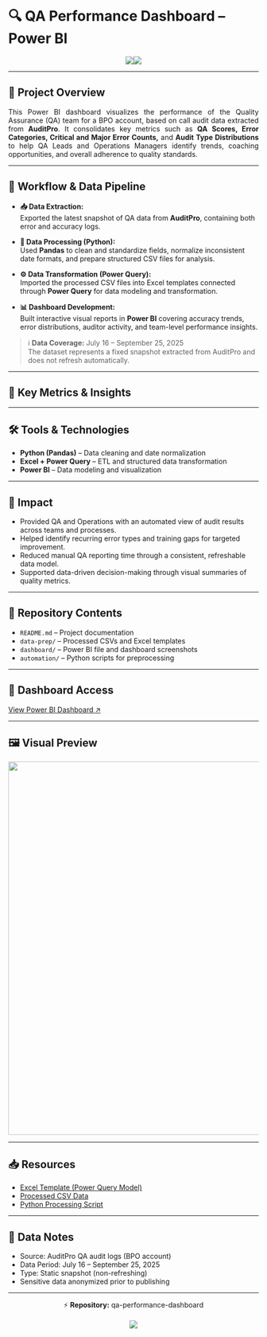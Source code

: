 # 🔍 QA Performance Dashboard – Power BI 
<p align="center">
  <a href="https://github.com/joshuaalmari/data-analytics-portfolio" style="text-decoration:none;">
    <img src="https://img.shields.io/badge/DATA%20ANALYTICS%20PORTFOLIO-2f2f2f?style=for-the-badge"><img src="https://img.shields.io/badge/CLICK%20TO%20RETURN-0078D4?style=for-the-badge">
  </a>
</p>

---

## 🧭 Project Overview  
<p align="justify">
This Power BI dashboard visualizes the performance of the Quality Assurance (QA) team for a BPO account, based on call audit data extracted from <b>AuditPro</b>. It consolidates key metrics such as <b>QA Scores, Error Categories, Critical and Major Error Counts,</b> and <b>Audit Type Distributions</b> to help QA Leads and Operations Managers identify trends, coaching opportunities, and overall adherence to quality standards.
</p>

---

## 🔧 Workflow & Data Pipeline  
- **📥 Data Extraction:**  
  Exported the latest snapshot of QA data from <b>AuditPro</b>, containing both error and accuracy logs.  

- **🐍 Data Processing (Python):**  
  Used <b>Pandas</b> to clean and standardize fields, normalize inconsistent date formats, and prepare structured CSV files for analysis.  

- **⚙️ Data Transformation (Power Query):**  
  Imported the processed CSV files into Excel templates connected through <b>Power Query</b> for data modeling and transformation.  

- **📊 Dashboard Development:**  
  Built interactive visual reports in <b>Power BI</b> covering accuracy trends, error distributions, auditor activity, and team-level performance insights.  

> ℹ️ <b>Data Coverage:</b> July 16 – September 25, 2025  
> The dataset represents a fixed snapshot extracted from AuditPro and does not refresh automatically.  

---

## 📌 Key Metrics & Insights  


---

## 🛠️ Tools & Technologies  
- **Python (Pandas)** – Data cleaning and date normalization  
- **Excel + Power Query** – ETL and structured data transformation  
- **Power BI** – Data modeling and visualization  

---

## 🚀 Impact  
- Provided QA and Operations with an automated view of audit results across teams and processes.  
- Helped identify recurring error types and training gaps for targeted improvement.  
- Reduced manual QA reporting time through a consistent, refreshable data model.  
- Supported data-driven decision-making through visual summaries of quality metrics.  

---

## 📁 Repository Contents  
- `README.md` – Project documentation  
- `data-prep/` – Processed CSVs and Excel templates  
- `dashboard/` – Power BI file and dashboard screenshots  
- `automation/` – Python scripts for preprocessing  

---

## 🔗 Dashboard Access  
[View Power BI Dashboard ↗](https://app.powerbi.com/view?r=YOUR_DASHBOARD_LINK)

---

## 🖼️ Visual Preview  
<p align="center">
  <img src="dashboard/powerbi_dashboard_overview.png" width="750">
</p>

---

## 📥 Resources  
- [Excel Template (Power Query Model)](data-prep/QA_Template.xlsx)  
- [Processed CSV Data](data-prep/QA_Data_Processed.csv)  
- [Python Processing Script](automation/QA_Data_Preprocessing.ipynb)  

---

## 📎 Data Notes  
- Source: AuditPro QA audit logs (BPO account)  
- Data Period: July 16 – September 25, 2025  
- Type: Static snapshot (non-refreshing)  
- Sensitive data anonymized prior to publishing  

---

<p align="center">
  ⚡ <b>Repository:</b> qa-performance-dashboard
   <br><br>
  <a href="https://github.com/joshuaalmari/data-analytics-portfolio">
    <img src="https://img.shields.io/badge/BACK%20TO-DATA%20ANALYTICS%20PORTFOLIO-2f2f2f?style=for-the-badge&logo=github&logoColor=white"/>
  </a>
</p>

